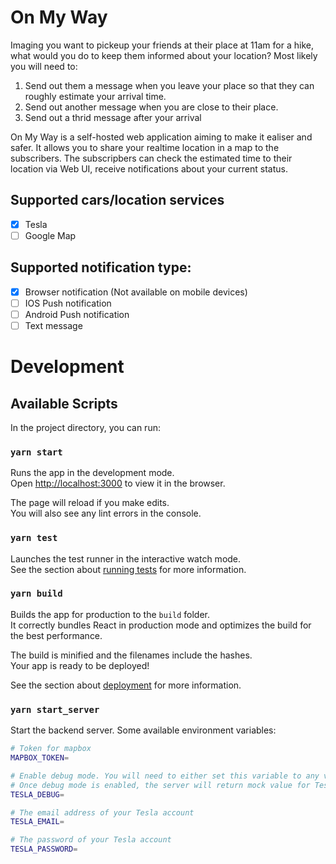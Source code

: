 # On My Way

Imaging you want to pickeup your friends at their place at 11am for a hike, what would you do to keep them informed about your location? Most likely you will need to:

1. Send out them a message when you leave your place so that they can roughly estimate your arrival time.
2. Send out another message when you are close to their place.
3. Send out a thrid message after your arrival

On My Way is a self-hosted web application aiming to make it ealiser and safer. It allows you to share your realtime location in a map to the subscribers. The subscripbers can check the estimated time to their location via Web UI, receive notifications about your current status.


## Supported cars/location services
- [X] Tesla
- [ ] Google Map

## Supported notification type:
- [X] Browser notification (Not available on mobile devices)
- [ ] IOS Push notification
- [ ] Android Push notification
- [ ] Text message

# Development

## Available Scripts

In the project directory, you can run:

### `yarn start`

Runs the app in the development mode.\
Open [http://localhost:3000](http://localhost:3000) to view it in the browser.

The page will reload if you make edits.\
You will also see any lint errors in the console.

### `yarn test`

Launches the test runner in the interactive watch mode.\
See the section about [running tests](https://facebook.github.io/create-react-app/docs/running-tests) for more information.

### `yarn build`

Builds the app for production to the `build` folder.\
It correctly bundles React in production mode and optimizes the build for the best performance.

The build is minified and the filenames include the hashes.\
Your app is ready to be deployed!

See the section about [deployment](https://facebook.github.io/create-react-app/docs/deployment) for more information.

### `yarn start_server`

Start the backend server. Some available environment variables:

``` bash
# Token for mapbox
MAPBOX_TOKEN=

# Enable debug mode. You will need to either set this variable to any value or set both TESLA_EMAIL and TESLA_PASSWORD.
# Once debug mode is enabled, the server will return mock value for Tesla API.
TESLA_DEBUG=

# The email address of your Tesla account
TESLA_EMAIL=

# The password of your Tesla account
TESLA_PASSWORD=
```

